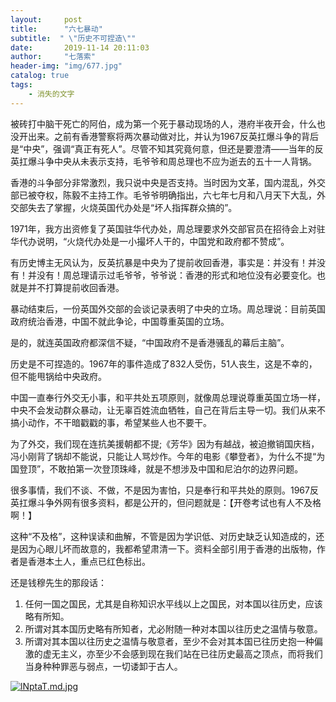 ```yaml
---
layout:     post
title:      "六七暴动"
subtitle:  " \"历史不可捏造\""
date:       2019-11-14 20:11:03
author:     "七落索"
header-img: "img/677.jpg"
catalog: true
tags:
    - 消失的文字
---
```



<p id = "build"></p>
被砖打中脑干死亡的阿伯，成为第一个死于暴动现场的人，港府半夜开会，什么也没开出来。之前有香港警察将两次暴动做对比，并认为1967反英扛爆斗争的背后是“中央”，强调“真正有死人”。尽管不知其究竟何意，但还是要澄清——当年的反英扛爆斗争中央从未表示支持，毛爷爷和周总理也不应为逝去的五十一人背锅。

香港的斗争部分非常激烈，我只说中央是否支持。当时因为文革，国内混乱，外交部已被夺权，陈毅不主持工作。毛爷爷明确指出，六七年七月和八月天下大乱，外交部失去了掌握，火烧英国代办处是“坏人指挥群众搞的”。

1971年，我方出资修复了英国驻华代办处，周总理要求外交部官员在招待会上对驻华代办说明，“火烧代办处是一小撮坏人干的，中国党和政府都不赞成”。

有历史博主无风认为，反英抗暴是中央为了提前收回香港，事实是：并没有！并没有！并没有！周总理请示过毛爷爷，爷爷说：香港的形式和地位没有必要变化。也就是并不打算提前收回香港。

暴动结束后，一份英国外交部的会谈记录表明了中央的立场。周总理说：目前英国政府统治香港，中国不就此争论，中国尊重英国的立场。

是的，就连英国政府都深信不疑，“中国政府不是香港骚乱的幕后主脑”。

历史是不可捏造的。1967年的事件造成了832人受伤，51人丧生，这是不幸的，但不能甩锅给中央政府。

中国一直奉行外交无小事，和平共处五项原则，就像周总理说尊重英国立场一样，中央不会发动群众暴动，让无辜百姓流血牺牲，自己在背后主导一切。我们从来不搞小动作，不干暗戳戳的事，希望某些人也不要干。

为了外交，我们现在连抗美援朝都不提;《芳华》因为有越战，被迫撤销国庆档，冯小刚背了锅却不能说，只能让人骂炒作。今年的电影《攀登者》，为什么不提“为国登顶”，不敢拍第一次登顶珠峰，就是不想涉及中国和尼泊尔的边界问题。

很多事情，我们不谈、不做，不是因为害怕，只是奉行和平共处的原则。1967反英扛爆斗争外网有很多资料，都是公开的，但问题就是：【开卷考试也有人不及格啊！】

这种“不及格”，这种误读和曲解，不管是因为学识低、对历史缺乏认知造成的，还是因为心眼儿坏而故意的，我都希望肃清一下。资料全部引用于香港的出版物，作者是香港本土人，重点已红色标出。

还是钱穆先生的那段话：

1. 任何一国之国民，尤其是自称知识水平线以上之国民，对本国以往历史，应该略有所知。
2. 所谓对其本国历史略有所知者，尤必附随一种对本国以往历史之温情与敬意。
3. 所谓对其本国以往历史之温情与敬意者，至少不会对其本国已往历史抱一种偏激的虚无主义，亦至少不会感到现在我们站在已往历史最高之顶点，而将我们当身种种罪恶与弱点，一切诿卸于古人。

[![lNptaT.md.jpg](https://s2.ax1x.com/2020/01/02/lNptaT.md.jpg)](https://imgchr.com/i/lNptaT)





